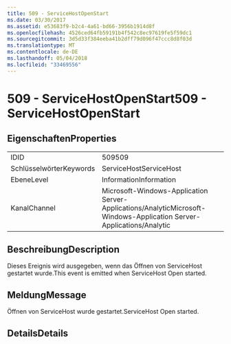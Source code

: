 ```yaml
---
title: 509 - ServiceHostOpenStart
ms.date: 03/30/2017
ms.assetid: e53683f9-b2c4-4a61-bd66-3956b1914d8f
ms.openlocfilehash: 4526ced64fb59191b4f542c8ec97619fe5f59dc1
ms.sourcegitcommit: 3d5d33f384eeba41b2dff79d096f47ccc8d8f03d
ms.translationtype: MT
ms.contentlocale: de-DE
ms.lasthandoff: 05/04/2018
ms.locfileid: "33469556"
---
```

# <a name="509---servicehostopenstart"></a><span data-ttu-id="e782e-102">509 - ServiceHostOpenStart</span><span class="sxs-lookup"><span data-stu-id="e782e-102">509 - ServiceHostOpenStart</span></span>
## <a name="properties"></a><span data-ttu-id="e782e-103">Eigenschaften</span><span class="sxs-lookup"><span data-stu-id="e782e-103">Properties</span></span>  
  
|||  
|-|-|  
|<span data-ttu-id="e782e-104">ID</span><span class="sxs-lookup"><span data-stu-id="e782e-104">ID</span></span>|<span data-ttu-id="e782e-105">509</span><span class="sxs-lookup"><span data-stu-id="e782e-105">509</span></span>|  
|<span data-ttu-id="e782e-106">Schlüsselwörter</span><span class="sxs-lookup"><span data-stu-id="e782e-106">Keywords</span></span>|<span data-ttu-id="e782e-107">ServiceHost</span><span class="sxs-lookup"><span data-stu-id="e782e-107">ServiceHost</span></span>|  
|<span data-ttu-id="e782e-108">Ebene</span><span class="sxs-lookup"><span data-stu-id="e782e-108">Level</span></span>|<span data-ttu-id="e782e-109">Information</span><span class="sxs-lookup"><span data-stu-id="e782e-109">Information</span></span>|  
|<span data-ttu-id="e782e-110">Kanal</span><span class="sxs-lookup"><span data-stu-id="e782e-110">Channel</span></span>|<span data-ttu-id="e782e-111">Microsoft-Windows-Application Server-Applications/Analytic</span><span class="sxs-lookup"><span data-stu-id="e782e-111">Microsoft-Windows-Application Server-Applications/Analytic</span></span>|  
  
## <a name="description"></a><span data-ttu-id="e782e-112">Beschreibung</span><span class="sxs-lookup"><span data-stu-id="e782e-112">Description</span></span>  
 <span data-ttu-id="e782e-113">Dieses Ereignis wird ausgegeben, wenn das Öffnen von ServiceHost gestartet wurde.</span><span class="sxs-lookup"><span data-stu-id="e782e-113">This event is emitted when ServiceHost Open started.</span></span>  
  
## <a name="message"></a><span data-ttu-id="e782e-114">Meldung</span><span class="sxs-lookup"><span data-stu-id="e782e-114">Message</span></span>  
 <span data-ttu-id="e782e-115">Öffnen von ServiceHost wurde gestartet.</span><span class="sxs-lookup"><span data-stu-id="e782e-115">ServiceHost Open started.</span></span>  
  
## <a name="details"></a><span data-ttu-id="e782e-116">Details</span><span class="sxs-lookup"><span data-stu-id="e782e-116">Details</span></span>
